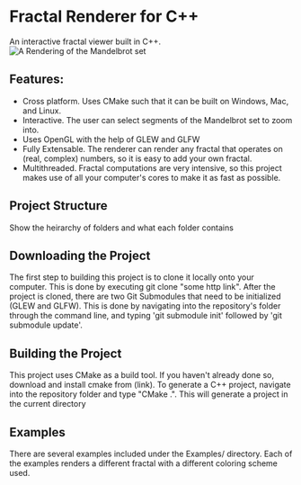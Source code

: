 # Fractal Renderer for C++
An interactive fractal viewer built in C++.
![A Rendering of the Mandelbrot set](https://drive.google.com/uc?id=1D9b8U0TuQO6sJ1WqAlbObbn7DW_RRRhE)

## Features:
  - Cross platform. Uses CMake such that it can be built on Windows, Mac, and Linux.
  - Interactive. The user can select segments of the Mandelbrot set to zoom into.
  - Uses OpenGL with the help of GLEW and GLFW
  - Fully Extensable. The renderer can render any fractal that operates on (real, complex) numbers, so it is easy to add your own fractal.
  - Multithreaded. Fractal computations are very intensive, so this project makes use of all your computer's cores to make it as fast as possible.
  
## Project Structure
Show the heirarchy of folders and what each folder contains
  
## Downloading the Project
The first step to building this project is to clone it locally onto your computer. This is done by executing git clone "some http link".
After the project is cloned, there are two Git Submodules that need to be initialized (GLEW and GLFW). This is done by navigating into the repository's folder through the command line, and typing 'git submodule init' followed by 'git submodule update'. 
  
## Building the Project
This project uses CMake as a build tool. If you haven't already done so, download and install cmake from (link). To generate a C++ project, navigate into the repository folder and  type "CMake .". This will generate a project in the current directory

## Examples
There are several examples included under the Examples/ directory. Each of the examples renders a different fractal with a different coloring scheme used. 
